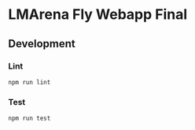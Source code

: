 # LMArena Fly Webapp Final

## Development

### Lint

```
npm run lint
```

### Test

```
npm run test
```
